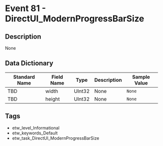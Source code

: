 # Event 81 - DirectUI_ModernProgressBarSize

## Description
None

## Data Dictionary
|Standard Name|Field Name|Type|Description|Sample Value|
|---|---|---|---|---|
|TBD|width|UInt32|None|`None`|
|TBD|height|UInt32|None|`None`|

## Tags
* etw_level_Informational
* etw_keywords_Default
* etw_task_DirectUI_ModernProgressBarSize